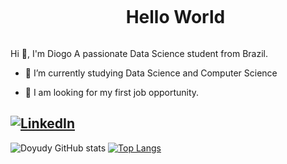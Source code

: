 <!--título-->
<div id="user-content-toc">
  <ul align="center">
    <summary><h1 style="display: inline-block">Hello World</h1></summary>
</div>

<!-- Presentation -->
<p>
  Hi 👋, I'm Diogo A passionate Data Science student from Brazil.

  - 🌱 I’m currently studying Data Science and Computer Science

  - 🔭 I am looking for my first job opportunity.
</p>

<!-- Links -->
[![LinkedIn](https://img.shields.io/badge/LinkedIn-0077B5?style=for-the-badge&logo=linkedin&logoColor=white)](https://www.linkedin.com/in/diogo-oliveira-374839306/)
---
![Doyudy GitHub stats](https://github-readme-stats.vercel.app/api?username=Doyudy&_icons=true&theme=shadow_red)
[![Top Langs](https://github-readme-stats.vercel.app/api/top-langs/?username=Doyudy&icons=true&theme=shadow_red)](https://github.com/anuraghazra/github-readme-stats)

